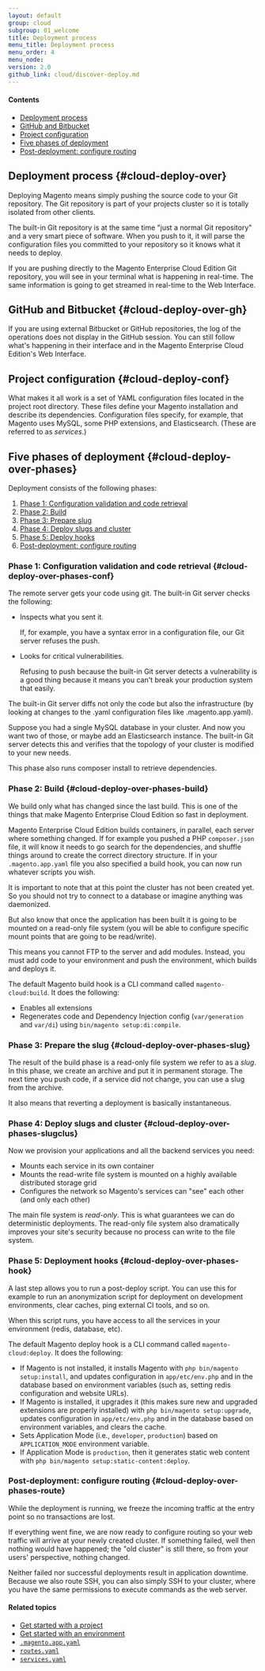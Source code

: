 ```yaml
---
layout: default
group: cloud
subgroup: 01_welcome
title: Deployment process
menu_title: Deployment process
menu_order: 4
menu_node: 
version: 2.0
github_link: cloud/discover-deploy.md
---
```


#### Contents
*	[Deployment process](#cloud-deploy-over)
*	[GitHub and Bitbucket](#cloud-deploy-over-gh)
*	[Project configuration](#cloud-deploy-conf)
*	[Five phases of deployment](#cloud-deploy-over-phase)
*	[Post-deployment: configure routing](#cloud-deploy-over-phases-route)

## Deployment process {#cloud-deploy-over}
Deploying Magento means simply pushing the source code to your Git repository. The Git repository is part of your projects cluster so it is totally isolated from
other clients.

The built-in Git repository is at the same time "just a
normal Git repository" and a very smart piece of software. When you push to it, it will parse the configuration files you committed to your 
repository so it knows what it needs to deploy.

If you are pushing directly to the Magento Enterprise Cloud Edition Git repository, you will see in your terminal
what is happening in real-time. The same information is going to get streamed
in real-time to the Web Interface.

## GitHub and Bitbucket {#cloud-deploy-over-gh}
If you are using external Bitbucket or GitHub repositories, the log
of the operations does not display in the GitHub session. You can still follow what's happening in their interface and in the Magento Enterprise Cloud Edition's Web Interface.

## Project configuration {#cloud-deploy-conf}
What makes it all work is a set of YAML configuration files located in the project root directory. These files define your Magento installation and describe its dependencies. Configuration files specify, for
example, that Magento uses MySQL, some PHP extensions, and Elasticsearch. (These are referred to as *services*.)

## Five phases of deployment {#cloud-deploy-over-phases}
Deployment consists of the following phases:

1.	[Phase 1: Configuration validation and code retrieval](#cloud-deploy-over-phases-conf)
2.	[Phase 2: Build](#cloud-deploy-over-phases-build)
3.	[Phase 3: Prepare slug](#cloud-deploy-over-phases-slug)
4.	[Phase 4: Deploy slugs and cluster](#cloud-deploy-over-phases-slugclus) 
5.	[Phase 5: Deploy hooks](#cloud-deploy-over-phases-hook)
6.	[Post-deployment: configure routing](#cloud-deploy-over-phases-route)

### Phase 1: Configuration validation and code retrieval {#cloud-deploy-over-phases-conf}
The remote server gets your code using git. The built-in Git server checks the following:

*	Inspects what you sent it. 

	If, for example, you have a
syntax error in a configuration file, our Git server refuses the push.
*	Looks for critical vulnerabilities.

	Refusing to push because the built-in Git server detects a vulnerability is a good thing because it means you 
can't break your production system that easily. 

The built-in Git server diffs not only the code but also the
infrastructure (by looking at changes to the .yaml configuration files like .magento.app.yaml).

Suppose you had a single MySQL database in your cluster. And
now you want two of those, or maybe add an Elasticsearch
instance. The built-in Git server detects this and verifies that the topology of your cluster is modified to your new needs.

This phase also runs composer install to retrieve dependencies.

### Phase 2: Build {#cloud-deploy-over-phases-build}
We build only what has changed since the last build. This is one of the things that
make Magento Enterprise Cloud Edition so fast in deployment. 

Magento Enterprise Cloud Edition builds containers, in parallel, each server where something changed. If for example you pushed a
PHP `composer.json` file, it will know it needs to go search for the
dependencies, and shuffle things around to create the correct directory
structure. If in your `.magento.app.yaml` file you also specified a
build hook, you can now run whatever scripts you wish.

It is important to note that at this point the cluster has not been
created yet. So you should not try to connect to a database or imagine
anything was daemonized.

But also know that once the application has been built it is going to be
mounted on a read-only file system (you will be able to configure specific
mount points that are going to be read/write). 

This means you cannot FTP to the server and add modules. Instead, you must add code to your environment and push the environment, which builds and deploys it.

The default Magento build hook is a CLI command called `magento-cloud:build`. It does the following:

*	Enables all extensions
*	Regenerates code and Dependency Injection config (`var/generation` and `var/di`) using `bin/magento setup:di:compile`.

### Phase 3: Prepare the slug {#cloud-deploy-over-phases-slug}
The result of the build phase is a read-only file system we refer to as a *slug*. In this phase, we create an archive and put it in permanent storage. The next time
you push code, if a service did not change, you can use a slug from the archive.

It also means that reverting a deployment is basically
instantaneous. 

### Phase 4: Deploy slugs and cluster {#cloud-deploy-over-phases-slugclus}
Now we provision your applications and all the backend services you
need:

*	Mounts each service in its own container
*	Mounts the read-write file system is mounted on a highly available distributed storage grid
*	Configures the network so Magento's services can "see" each other (and only each other)

<div class="bs-callout bs-callout-info" id="info">
  <p>The main file system is <em>read-only</em>. This
is what guarantees we can do deterministic deployments. The read-only file system also dramatically improves your site's security because no process can write to the file system.</p>
</div>

### Phase 5: Deployment hooks {#cloud-deploy-over-phases-hook}
A last step allows you to run a post-deploy script. You can use this for
example to run an anonymization script for deployment on development
environments, clear caches, ping external CI tools, and so on.

When this script runs, you have access to all the services in your environment (redis, database, etc).

The default Magento deploy hook is a CLI command called `magento-cloud:deploy`. It does the following:
*	If Magento is not installed, it installs Magento with `php bin/magento setup:install`, and updates configuration in
	`app/etc/env.php` and in the database based on environment variables (such as, setting redis configuration and
	website URLs).
*	If Magento is installed, it upgrades it (this makes sure new and upgraded extensions are properly installed) with
	`php bin/magento setup:upgrade`, updates configuration in `app/etc/env.php` and in the database based on environment
	 variables, and clears the cache.
*	Sets Application Mode (i.e., `developer`, `production`) based on `APPLICATION_MODE` environment variable.
*	If Application Mode is `production`, then it generates static web content with
	`php bin/magento setup:static-content:deploy`.

### Post-deployment: configure routing {#cloud-deploy-over-phases-route}
While the deployment is running, we freeze the incoming traffic at the entry point
so no transactions are lost.

If everything went fine, we are now ready to configure routing so your
web traffic will arrive at your newly created cluster. If something
failed, well then nothing would have happened; the "old cluster" is
still there, so from your users' perspective, nothing changed. 

Neither
failed nor successful deployments result in application downtime.
Because we also route SSH, you can also simply SSH to your cluster, where
you have the same permissions to execute commands as the web server.

#### Related topics
*	[Get started with a project]({{page.baseurl}}cloud/project/project-start.html)
*	[Get started with an environment]({{page.baseurl}}cloud/env/environments-start.html)
*	[`.magento.app.yaml`]({{page.baseurl}}cloud/project/project-conf-files_magento-app.html)
*	[`routes.yaml`]({{page.baseurl}}cloud/project/project-conf-files_routes.html)
*	[`services.yaml`]({{page.baseurl}}cloud/project/project-conf-files_services.html)
